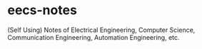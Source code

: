 # eecs-notes
(Self Using) Notes of Electrical Engineering, Computer Science, Communication Engineering, Automation Engineering, etc.

